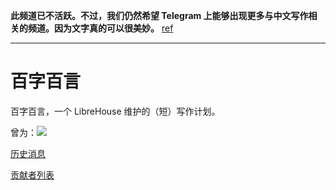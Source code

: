 **此频道已不活跃。不过，我们仍然希望 Telegram 上能够出现更多与中文写作相关的频道。因为文字真的可以很美妙。** [ref](https://t.me/bzbyan/19)

---

# 百字百言
百字百言，一个 LibreHouse 维护的（短）写作计划。

曾为：[![](https://img.shields.io/badge/Telegram-%40bzbyan-blue.svg)](https://t.me/bzbyan)

[历史消息](https://github.com/librehs/bzbyan/blob/master/stories.md)

[贡献者列表](https://github.com/librehs/blob/master/CONTRIBUTORS.md)
